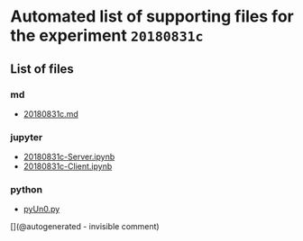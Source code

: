 # Automated list of supporting files for the __experiment `20180831c`__

## List of files

### md

* [20180831c.md](/us-draindump/exp/20180831c.md)


### jupyter

* [20180831c-Server.ipynb](/matty/20180831c/20180831c-Server.ipynb)
* [20180831c-Client.ipynb](/matty/20180831c/20180831c-Client.ipynb)


### python

* [pyUn0.py](/matty/20180831c/pyUn0.py)


[](@autogenerated - invisible comment)